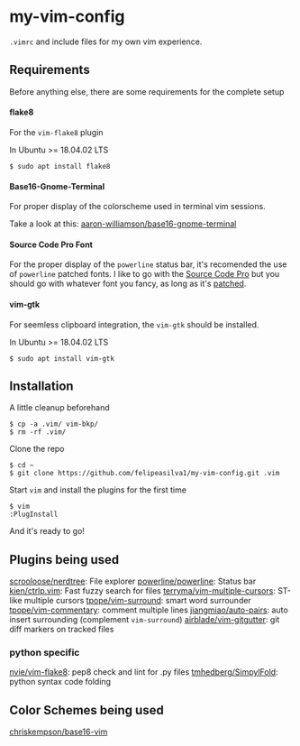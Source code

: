 # my-vim-config

`.vimrc` and include files for my own vim experience.

## Requirements

Before anything else, there are some requirements for the complete setup

#### flake8

For the `vim-flake8` plugin

In Ubuntu >= 18.04.02 LTS

	$ sudo apt install flake8

#### Base16-Gnome-Terminal

For proper display of the colorscheme used in terminal vim sessions.

Take a look at this: [aaron-williamson/base16-gnome-terminal](https://github.com/aaron-williamson/base16-gnome-terminal)

#### Source Code Pro Font

For the proper display of the `powerline` status bar, it's recomended the use of `powerline` patched fonts. I like to go with the [Source Code Pro](https://fonts.google.com/specimen/Source+Code+Pro?selection.family=Source+Code+Pro) but you should go with whatever font you fancy, as long as it's [patched](https://github.com/powerline/fonts).

#### vim-gtk

For seemless clipboard integration, the `vim-gtk` should be installed.

In Ubuntu >= 18.04.02 LTS

	$ sudo apt install vim-gtk

## Installation

A little cleanup beforehand

	$ cp -a .vim/ vim-bkp/
	$ rm -rf .vim/

Clone the repo

	$ cd ~
	$ git clone https://github.com/felipeasilva1/my-vim-config.git .vim

Start `vim` and install the plugins for the first time

	$ vim
	:PlugInstall

And it's ready to go!

## Plugins being used

[scrooloose/nerdtree](https://github.com/scrooloose/nerdtree): File explorer
[powerline/powerline](https://github.com/powerline/powerline): Status bar
[kien/ctrlp.vim](https://github.com/kien/ctrlp.vim): Fast fuzzy search for files
[terryma/vim-multiple-cursors](https://github.com/terryma/vim-multiple-cursors): ST-like multiple cursors
[tpope/vim-surround](https://github.com/tpope/vim-surround): smart word surrounder
[tpope/vim-commentary](https://github.com/tpope/vim-commentary): comment multiple lines
[jiangmiao/auto-pairs](https://github.com/jiangmiao/auto-pairs): auto insert surrounding (complement `vim-surround`)
[airblade/vim-gitgutter](https://github.com/airblade/vim-gitgutter): git diff markers on tracked files

### python specific

[nvie/vim-flake8](https://github.com/nvie/vim-flake8): pep8 check and lint for .py files
[tmhedberg/SimpylFold](https://github.com/tmhedberg/SimpylFold): python syntax code folding

## Color Schemes being used

[chriskempson/base16-vim](https://github.com/chriskempson/base16-vim)
